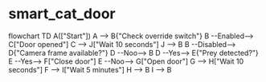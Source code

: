 # smart_cat_door

flowchart TD
        A(["Start"])
        A --> B{"Check override switch"}
        B --Enabled--> C["Door opened"]
        C --> J["Wait 10 seconds"]
        J --> B
        B --Disabled--> D{"Camera frame available?"}
        D --Noo--> B
        D --Yes--> E{"Prey detected?"}
        E --Yes--> F["Close door"]
        E --Noo--> G["Open door"]
        G --> H["Wait 10 seconds"]
        F --> I["Wait 5 minutes"]
        H --> B
        I --> B

